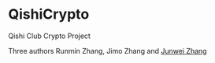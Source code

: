 # QishiCrypto
Qishi Club Crypto Project

Three authors Runmin Zhang, Jimo Zhang and <a href="https://www.linkedin.com/in/junwei-zhang-ph-d-52870439/" target="_blank">Junwei Zhang</a>
